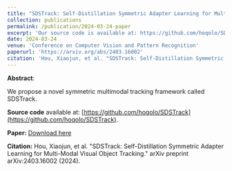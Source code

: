 ```yaml
---
title: "SDSTrack: Self-Distillation Symmetric Adapter Learning for Multi-Modal Visual Object Tracking"
collection: publications
permalink: /publication/2024-03-24-paper
excerpt: 'Our source code is available at: https://github.com/hoqolo/SDSTrack.'
date: 2024-03-24
venue: 'Conference on Computer Vision and Pattern Recognition'
paperurl: 'https://arxiv.org/abs/2403.16002'
citation: 'Hou, Xiaojun, et al. "SDSTrack: Self-Distillation Symmetric Adapter Learning for Multi-Modal Visual Object Tracking." arXiv preprint arXiv:2403.16002 (2024).'
---
```

**Abstract**: 

We propose a novel symmetric multimodal tracking framework called SDSTrack.

**Source code** available at: [https://github.com/hoqolo/SDSTrack](https://github.com/hoqolo/SDSTrack).

**Paper:** [Download here](https://arxiv.org/abs/2403.16002)

**Citation:** Hou, Xiaojun, et al. "SDSTrack: Self-Distillation Symmetric Adapter Learning for Multi-Modal Visual Object Tracking." arXiv preprint arXiv:2403.16002 (2024).